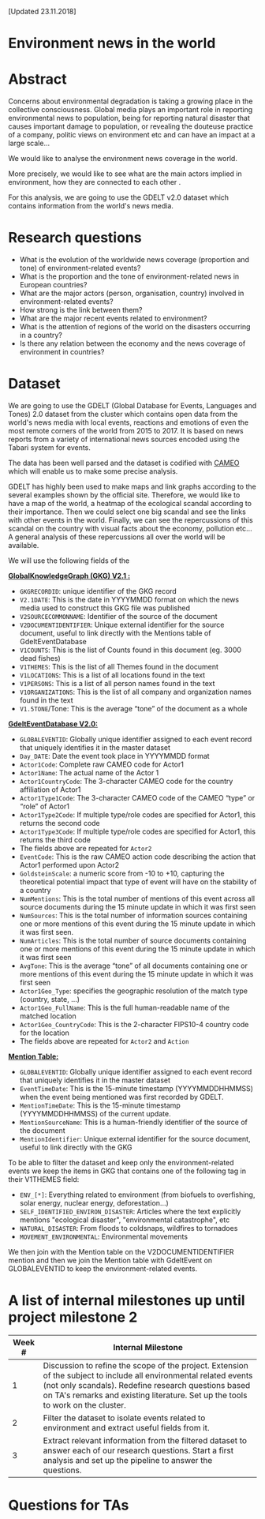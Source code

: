 

[Updated 23.11.2018]

# **Environment news in the world**

# Abstract
Concerns about environmental degradation is taking a growing place in the collective consciousness. Global media plays an important role in reporting environmental news to population, being for reporting natural disaster that causes important damage to population, or revealing the douteuse practice of a company, politic views on environment etc and can have an impact at a large scale...

We would like to analyse the environment news coverage in the world. 

More precisely, we would like to see what are the main actors implied in environment, how they are connected to each other .

For this analysis, we are going to use the GDELT v2.0 dataset which contains information from the world's news media.


# Research questions
- What is the evolution of the worldwide news coverage (proportion and tone) of environment-related events?
- What is the proportion and the tone of environment-related news in European countries?
- What are the major actors (person, organisation, country) involved in environment-related events?
- How strong is the link between them?
- What are the major recent events related to environment?
- What is the attention of regions of the world on the disasters occurring in a country?
- Is there any relation between the economy and the news coverage of environment in countries?


# Dataset
We are going to use the GDELT (Global Database for Events, Languages and Tones) 2.0 dataset from the cluster which contains open data from the world's news media with local events, reactions and emotions of even the most remote corners of the world from 2015 to 2017. It is based on news reports from a variety of international news sources encoded using the Tabari system for events.

The data has been well parsed and the dataset is codified with [CAMEO](https://www.gdeltproject.org/data/documentation/CAMEO.Manual.1.1b3.pdf) which will enable us to make some precise analysis.

GDELT has highly been used to make maps and link graphs according to the several examples shown by the official site. Therefore, we would like to have a map of the world, a heatmap of the ecological scandal according to their importance. Then we could select one big scandal and see the links with other events in the world. Finally, we can see the repercussions of this scandal on the country with visual facts about the economy, pollution etc… A general analysis of these repercussions all over the world will be available.

We will use the following fields of the 

**[GlobalKnowledgeGraph (GKG) V2.1 :](http://data.gdeltproject.org/documentation/GDELT-Global_Knowledge_Graph_Codebook-V2.1.pdf)**

- ```GKGRECORDID```: unique identifier of the GKG record
- ```V2.1DATE```: This is the date in YYYYMMDD format on which the news media used to construct this GKG file was published
- ```V2SOURCECOMMONNAME```: Identifier of the source of the document
- ```V2DOCUMENTIDENTIFIER```: Unique external identifier for the source document, useful to link directly with the Mentions table of GdeltEventDatabase
- ```V1COUNTS```: This is the list of Counts found in this document (eg. 3000 dead fishes)
- ```V1THEMES```: This is the list of all Themes found in the document
- ```V1LOCATIONS```: This is a list of all locations found in the text
- ```V1PERSONS```: This is a list of all person names found in the text
- ```V1ORGANIZATIONS```: This is the list of all company and organization names found in the text
- ```V1.5TONE```/Tone: This is the average “tone” of the document as a whole


**[GdeltEventDatabase V2.0: ](http://data.gdeltproject.org/documentation/GDELT-Event_Codebook-V2.0.pdf)**

- ```GLOBALEVENTID```: Globally unique identifier assigned to each event record that uniquely identifies it in the master dataset
- ```Day_DATE```: Date the event took place in YYYYMMDD format
- ```Actor1Code```: Complete raw CAMEO code for Actor1
- ```Actor1Name```: The actual name of the Actor 1
- ```Actor1CountryCode```: The 3-character CAMEO code for the country affiliation of Actor1
- ```Actor1Type1Code```: The 3-character CAMEO code of the CAMEO “type” or “role” of Actor1
- ```Actor1Type2Code```: If multiple type/role codes are specified for Actor1, this returns the second code
- ```Actor1Type3Code```: If multiple type/role codes are specified for Actor1, this returns the third code
- The fields above are repeated for ```Actor2```
- ```EventCode```:  This is the raw CAMEO action code describing the action that Actor1 performed upon Actor2
- ```GoldsteinScale```: a numeric score from -10 to +10, capturing the theoretical potential impact that type of event will have on the stability of a country
- ```NumMentions```: This is the total number of mentions of this event across all source documents during the 15 minute update in which it was first seen
- ```NumSources```: This is the total number of information sources containing one or more mentions of this event during the 15 minute update in which it was first seen.
- ```NumArticles```: This is the total number of source documents containing one or more mentions of this event during the 15 minute update in which it was first seen
- ```AvgTone```: This is the average “tone” of all documents containing one or more mentions of this event during the 15 minute update in which it was first seen
- ```Actor1Geo_Type```: specifies the geographic resolution of the match type (country, state, …)
- ```Actor1Geo_FullName```: This is the full human-readable name of the matched location
- ```Actor1Geo_CountryCode```: This is the 2-character FIPS10-4 country code for the location
- The fields above are repeated for ```Actor2``` and ```Action```

**[Mention Table: ](http://data.gdeltproject.org/documentation/GDELT-Event_Codebook-V2.0.pdf)**
- ```GLOBALEVENTID```: Globally unique identifier assigned to each event record that uniquely identifies it in the master dataset
- ```EventTimeDate```: This is the 15-minute timestamp (YYYYMMDDHHMMSS) when the event being mentioned was first recorded by GDELT.
- ```MentionTimeDate```: This is the 15-minute timestamp (YYYYMMDDHHMMSS) of the current update.
- ```MentionSourceName```: This is a human-friendly identifier of the source of the document
- ```MentionIdentifier```: Unique external identifier for the source document, useful to link directly with the GKG

To be able to filter the dataset and keep only the environment-related events we keep the items in GKG that contains one of the following tag in their V1THEMES field:
- ```ENV_[*]```: Everything related to environment (from biofuels to overfishing, solar energy, nuclear energy, deforestation...)
- ```SELF_IDENTIFIED_ENVIRON_DISASTER```: Articles where the text explicitly mentions "ecological disaster", "environmental catastrophe", etc
- ```NATURAL_DISASTER```: From floods to coldsnaps, wildfires to tornadoes
- ```MOVEMENT_ENVIRONMENTAL```: Environmental movements

We then join with the Mention table on the V2DOCUMENTIDENTIFIER mention and then we join the Mention table with GdeltEvent on GLOBALEVENTID to keep the environment-related events.

# A list of internal milestones up until project milestone 2
|Week #|Internal Milestone|
|---|---|
|1|Discussion to refine the scope of the project. Extension of the subject to include all environmental related events (not only scandals). Redefine research questions based on TA's remarks and existing literature. Set up the tools to work on the cluster.
|2|Filter the dataset to isolate events related to environment and extract useful fields from it.|
|3|Extract relevant information from the filtered dataset to answer each of our research questions. Start a first analysis and set up the pipeline to answer the questions.|



# Questions for TAs
